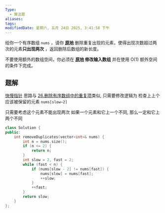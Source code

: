 ```yaml
---
Type:
  - 算法题
aliases: 
tags: 
modifiedDate: 星期六, 五月 24日 2025, 3:41:58 下午
---
```

给你一个有序数组 `nums` ，请你 **[原地](http://baike.baidu.com/item/%E5%8E%9F%E5%9C%B0%E7%AE%97%E6%B3%95)** 删除重复出现的元素，使得出现次数超过两次的元素**只出现两次** ，返回删除后数组的新长度。

不要使用额外的数组空间，你必须在 **[原地](https://baike.baidu.com/item/%E5%8E%9F%E5%9C%B0%E7%AE%97%E6%B3%95) 修改输入数组** 并在使用 O(1) 额外空间的条件下完成。

## 题解

[快慢指针](快慢指针.md)
思路与 [26.删除有序数组中的重复项](26.删除有序数组中的重复项.md)类似, 只需要修改逻辑为 检查上上个应该被保留的元素 `nums[slow−2]`

只需要考虑这个元素不能出现两次
如果一个元素和它上一个不同, 那么一定和它上两个不同

```cpp
class Solution {
public:
    int removeDuplicates(vector<int>& nums) {
        int n = nums.size();
        if (n <= 2) {
            return n;
        }
        int slow = 2, fast = 2;
        while (fast < n) {
            if (nums[slow - 2] != nums[fast]) {
                nums[slow] = nums[fast];
                ++slow;
            }
            ++fast;
        }
        return slow;
    }
};

```
